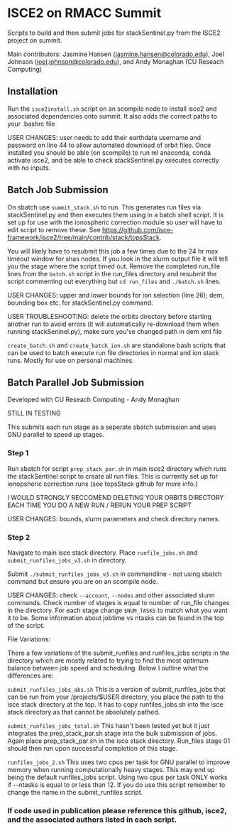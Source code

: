 # ISCE2 on RMACC Summit
Scripts to build and then submit jobs for stackSentinel.py from the ISCE2 project on summit.

Main contributors: Jasmine Hansen (jasmine.hansen@colorado.edu), Joel Johnson (joel.johnson@colorado.edu), and Andy Monaghan (CU Reseach Computing)
## Installation
Run the `isce2install.sh` script on an scompile node to install isce2 and associated dependencies onto summit. It also adds the correct paths to your .bashrc file

USER CHANGES: user needs to add their earthdata username and password on line 44 to allow automated download of orbit files.
Once installed you should be able (on scompile) to run ml anaconda, conda activate isce2, and be able to check stackSentinel.py executes correctly with no inputs.

## Batch Job Submission
On sbatch use `summit_stack.sh` to run. This generates run files via stackSentinel.py and then executes them using in a batch shell script. It is set up for use with the ionospheric correction module so user will have to edit script to remove these. See https://github.com/isce-framework/isce2/tree/main/contrib/stack/topsStack.

You will likely have to resubmit this job a few times due to the 24 hr max timeout window for shas nodes. If you look in the slurm output file it will tell you the stage where the script timed out. Remove the completed run_file lines from the `batch.sh` script in the run_files directory and resubmit the script commenting out everything but `cd run_files` and `./batch.sh` lines.

USER CHANGES: upper and lower bounds for ion selection (line 26); dem, bounding box etc. for stackSentinel.py command.

USER TROUBLESHOOTING: delete the orbits directory before starting another run to avoid errors (it will automatically re-download them when running stackSeninel.py), make sure you've changed path in dem xml file

`create_batch.sh` and `create_batch_ion.sh` are standalone bash scripts that can be used to batch execute run file directories in normal and ion stack runs. Mostly for use on personal machines.

## Batch Parallel Job Submission
Developed with CU Reseach Computing - Andy Monaghan 

STILL IN TESTING

This submits each run stage as a seperate sbatch submission and uses GNU parallel to speed up stages. 

### Step 1
Run sbatch for script `prep_stack_par.sh` in main isce2 directory which runs the stackSentinel script to create all run files. This is currently set up for ionopsheric correction runs (see topsStack github for more info.)

I WOULD STRONGLY RECCOMEND DELETING YOUR ORBITS DIRECTORY EACH TIME YOU DO A NEW RUN / RERUN YOUR PREP SCRIPT

USER CHANGES: bounds, slurm parameters and check directory names.

### Step 2
Navigate to main isce stack directory. Place `runfile_jobs.sh` and `submit_runfiles_jobs_v3.sh` in directory.

Submit `./submit_runfiles_jobs_v3.sh` in commandline - not using sbatch command but ensure you are on an scompile node.

USER CHANGES: check `--account`, `--nodes` and other associated slurm commands. Check number of stages is equal to number of run_file changes in the directory. For each stage change `$NUM_TASKS` to match what you want it to be. Some information about jobtime vs ntasks can be found in the top of the script. 

File Variations:

There a few variations of the submit_runfiles and runfiles_jobs scripts in the directory which are mostly related to trying to find the most optimum balance between job speed and scheduling. Below I outline what the differences are:

`submit_runfiles_jobs_abs.sh` This is a version of submit_runfiles_jobs that can be run from your /projects/$USER directory, you place the path to the isce stack directory at the top. It has to copy runfiles_jobs.sh into the isce stack directory as that cannot be absolutely pathed.

`submit_runfiles_jobs_total.sh` This hasn't been tested yet but it just integrates the prep_stack_par.sh stage into the bulk submission of jobs. Again place prep_stack_par.sh in the isce stack directory. Run_files stage 01 should then run upon successful completion of this stage.

`runfiles_jobs_2.sh` This uses two cpus per task for GNU parallel to improve memory when running computationally heavy stages. This may end up being the default runfiles_jobs script. Using two cpus per task ONLY works if --ntasks is equal to or less than 12. If you do use this script remember to change the name in the submit_runfiles script. 

### If code used in publication please reference this github, isce2, and the associated authors listed in each script.